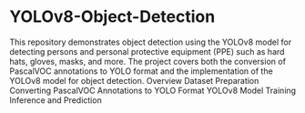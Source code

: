 # YOLOv8-Object-Detection
This repository demonstrates object detection using the YOLOv8 model for detecting persons and personal protective equipment (PPE) such as hard hats, gloves, masks, and more. The project covers both the conversion of PascalVOC annotations to YOLO format and the implementation of the YOLOv8 model for object detection.
Overview
Dataset Preparation
Converting PascalVOC Annotations to YOLO Format
YOLOv8 Model Training
Inference and Prediction
